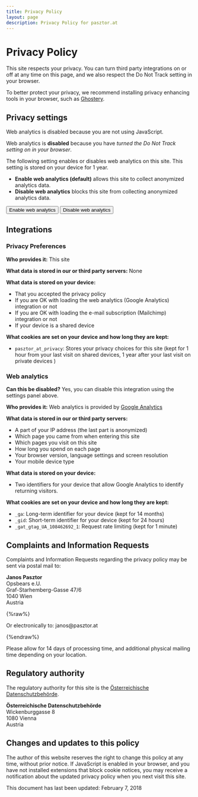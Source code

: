 ```yaml
---
title: Privacy Policy
layout: page
description: Privacy Policy for pasztor.at
---
```


# Privacy Policy

This site respects your privacy. You can turn third party integrations on or off at any time on this page, and we also
respect the Do Not Track setting in your browser.

To better protect your privacy, we recommend installing privacy enhancing tools in your browser, such as
[Ghostery](https://www.ghostery.com/).

## Privacy settings

<div class="cookieconsent">
    <div class="cookieconsent__settings cookieconsent__settings--nojs">
        <p>Web analytics is disabled because you are not using JavaScript.</p>
    </div>
    <div class="cookieconsent__settings cookieconsent__settings--dnt">
        <p>Web analytics is <strong>disabled</strong> because you have <em>turned the Do Not Track setting on in your browser</em>.</p>
    </div>
    <div class="cookieconsent__settings cookieconsent__settings--normal">
        <p>The following setting enables or disables web analytics on this site. This setting is stored on your device for 1 year.</p>
        <ul>
            <li><strong>Enable web analytics (default)</strong> allows this site to collect anonymized analytics data.</li>
            <li><strong>Disable web analytics</strong> blocks this site from collecting anonymized analytics data.</li>
        </ul>
        <p>
            <button class="cookieconsent__enable">Enable web analytics</button>
            <button class="cookieconsent__disable">Disable web analytics</button>
        </p>
    </div>
</div>

## Integrations

### Privacy Preferences

**Who provides it:** This site

**What data is stored in our or third party servers:** None

**What data is stored on your device:**

- That you accepted the privacy policy
- If you are OK with loading the web analytics (Google Analytics) integration or not
- If you are OK with loading the e-mail subscription (Mailchimp) integration or not
- If your device is a shared device

**What cookies are set on your device and how long they are kept:**

- `pasztor_at_privacy`: Stores your privacy choices for this site (kept for 1 hour from your last visit on shared
   devices, 1 year after your last visit on private devices )

### Web analytics

**Can this be disabled?** Yes, you can disable this integration using the settings panel above.

**Who provides it:** Web analytics is provided by [Google Analytics](https://analytics.google.com)

**What data is stored in our or third party servers:**

- A part of your IP address (the last part is anonymized)
- Which page you came from when entering this site
- Which pages you visit on this site
- How long you spend on each page
- Your browser version, language settings and screen resolution
- Your mobile device type

**What data is stored on your device:**

- Two identifiers for your device that allow Google Analytics to identify returning visitors.

**What cookies are set on your device and how long they are kept:**

- `_ga`: Long-term identifier for your device (kept for 14 months)
- `_gid`: Short-term identifier for your device (kept for 24 hours)
- `_gat_gtag_UA_108462692_1`: Request rate limiting (kept for 1 minute)

### 
 
## Complaints and Information Requests

Complaints and Information Requests regarding the privacy policy may be sent via postal mail to:

**Janos Pasztor**<br />
Opsbears e.U.<br />
Graf-Starhemberg-Gasse 47/6<br />
1040 Wien<br />
Austria

{%raw%}
<p>Or electronically to: &#106;&#097;&#110;&#111;&#115;&#064;&#112;&#097;&#115;&#122;&#116;&#111;&#114;&#046;&#097;&#116;</p>
{%endraw%}

Please allow for 14 days of processing time, and additional physical mailing time depending on your location.

## Regulatory authority

The regulatory authority for this site is the [Österreichische Datenschutzbehörde](https://www.data-protection-authority.gv.at/).

**Österreichische Datenschutzbehörde**<br />
Wickenburggasse 8<br />
1080 Vienna<br />
Austria

## Changes and updates to this policy

The author of this website reserves the right to change this policy at any time, without prior notice. If JavaScript
is enabled in your browser, and you have not installed extensions that block cookie notices, you may receive a 
notification about the updated privacy policy when you next visit this site.

This document has last been updated: February 7, 2018

